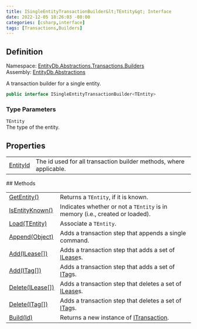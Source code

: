 ```yaml
---
title: ISingleEntityTransactionBuilder&lt;TEntity&gt; Interface
date: 2022-12-05 18:26:03 -08:00
categories: [csharp,interface]
tags: [Transactions,Builders]
---
```


## Definition
Namespace: <a href='/posts/csharp.namespace.entitydb.abstractions.transactions.builders/'>EntityDb.Abstractions.Transactions.Builders</a><br />
Assembly: <a href='/posts/csharp.assembly.entitydb.abstractions/'>EntityDb.Abstractions</a><br />

A transaction builder for a single entity.

```cs
public interface ISingleEntityTransactionBuilder<TEntity>
```
### Type Parameters
`TEntity`<br />The type of the entity.
## Properties
<table><tr><td><!--/posts/csharp.notimplemented.entitydb.abstractions.transactions.builders.isingleentitytransactionbuilder-1.entityid/--><a href='#'>EntityId</a></td><td>
The id used for all transaction builder methods, where applicable.
</td></tr></table>
## Methods
<table><tr><td><!--/posts/csharp.notimplemented.entitydb.abstractions.transactions.builders.isingleentitytransactionbuilder-1.getentity/--><a href='#'>GetEntity()</a></td><td>
Returns a <code class='language-plaintext highlighter-rouge'>TEntity</code>, if it is known.
</td></tr><tr><td><!--/posts/csharp.notimplemented.entitydb.abstractions.transactions.builders.isingleentitytransactionbuilder-1.isentityknown/--><a href='#'>IsEntityKnown()</a></td><td>
Indicates whether or not a <code class='language-plaintext highlighter-rouge'>TEntity</code> is in memory (i.e., created or loaded).
</td></tr><tr><td><!--/posts/csharp.notimplemented.entitydb.abstractions.transactions.builders.isingleentitytransactionbuilder-1.load/--><a href='#'>Load(TEntity)</a></td><td>
Associate a <code class='language-plaintext highlighter-rouge'>TEntity</code>.
</td></tr><tr><td><!--/posts/csharp.notimplemented.entitydb.abstractions.transactions.builders.isingleentitytransactionbuilder-1.append/--><a href='#'>Append(Object)</a></td><td>
Adds a transaction step that appends a single command.
</td></tr><tr><td><!--/posts/csharp.notimplemented.entitydb.abstractions.transactions.builders.isingleentitytransactionbuilder-1.add/--><a href='#'>Add(ILease[])</a></td><td>
Adds a transaction step that adds a set of <a href='/posts/csharp.interface.entitydb.abstractions.leases.ilease/'>ILease</a>s.
</td></tr><tr><td><!--/posts/csharp.notimplemented.entitydb.abstractions.transactions.builders.isingleentitytransactionbuilder-1.add/--><a href='#'>Add(ITag[])</a></td><td>
Adds a transaction step that adds a set of <a href='/posts/csharp.interface.entitydb.abstractions.tags.itag/'>ITag</a>s.
</td></tr><tr><td><!--/posts/csharp.notimplemented.entitydb.abstractions.transactions.builders.isingleentitytransactionbuilder-1.delete/--><a href='#'>Delete(ILease[])</a></td><td>
Adds a transaction step that deletes a set of <a href='/posts/csharp.interface.entitydb.abstractions.leases.ilease/'>ILease</a>s.
</td></tr><tr><td><!--/posts/csharp.notimplemented.entitydb.abstractions.transactions.builders.isingleentitytransactionbuilder-1.delete/--><a href='#'>Delete(ITag[])</a></td><td>
Adds a transaction step that deletes a set of <a href='/posts/csharp.interface.entitydb.abstractions.tags.itag/'>ITag</a>s.
</td></tr><tr><td><!--/posts/csharp.notimplemented.entitydb.abstractions.transactions.builders.isingleentitytransactionbuilder-1.build/--><a href='#'>Build(Id)</a></td><td>
Returns a new instance of <a href='/posts/csharp.interface.entitydb.abstractions.transactions.itransaction/'>ITransaction</a>.
</td></tr></table>
